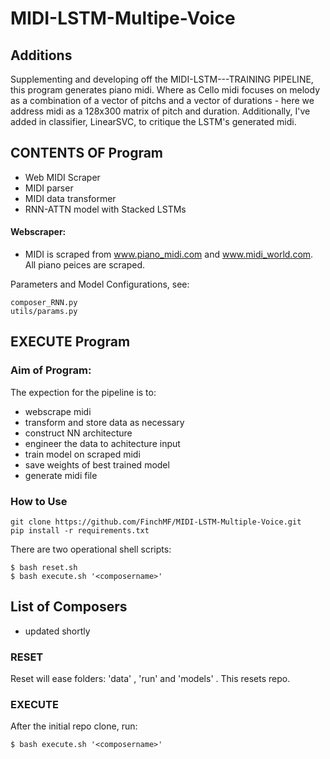 # MIDI-LSTM-Multipe-Voice

## Additions

Supplementing and developing off the MIDI-LSTM---TRAINING PIPELINE, this program generates piano midi. Where as Cello midi focuses on melody as a combination of a vector of pitchs and a vector of durations - here we address midi as a 128x300 matrix of pitch and duration. Additionally, I've added in classifier, LinearSVC, to critique the LSTM's generated midi.

## CONTENTS OF Program

* Web MIDI Scraper
* MIDI parser
* MIDI data transformer
* RNN-ATTN model with Stacked LSTMs 

#### Webscraper:

* MIDI is scraped from www.piano_midi.com and www.midi_world.com. All piano peices are scraped. 

Parameters and Model Configurations, see: 

    composer_RNN.py 
    utils/params.py


## EXECUTE Program

### Aim of Program:

The expection for the pipeline is to:
* webscrape midi 
* transform and store data as necessary
* construct NN architecture 
* engineer the data to achitecture input
* train model on scraped midi
* save weights of best trained model
* generate midi file

### How to Use
    
    git clone https://github.com/FinchMF/MIDI-LSTM-Multiple-Voice.git
    pip install -r requirements.txt

There are two operational shell scripts:

    $ bash reset.sh 
    $ bash execute.sh '<composername>'

## List of Composers

- updated shortly

### RESET
Reset will ease folders: 'data' , 'run' and 'models' . This resets repo.

### EXECUTE
After the initial repo clone, run: 
        
    $ bash execute.sh '<composername>'
